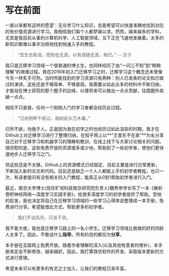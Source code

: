 # 写在前面

一直以来都有这样的愿望：无论学习什么知识，总是希望可以快速准确地找到对应的有价值资源进行学习。我相信我们每个人都梦寐以求。然而，越来越多的学科，尤其是我目前从事的计算机科学、人工智能领域，当下正在飞速地发展着。太多的新知识都难以事半功倍地找到快速入手的教程。

> “吾生也有涯，而知也无涯。以有涯随无涯，殆已。” -- 庄子

我只是迁移学习领域一个很普通的博士生，也同样经历了由“一问三不知”到“稍稍理解”的艰难过程。我在2016年初入门迁移学习之时，迁移学习这个概念还未曾像今天一样炙手可热。当时所能找到的学习资源只有两种：别人已发表的论文和已做过的演讲。这些还是不够简单、不够直观。我需要从如此众多的材料中不断归纳，才能站在博士研究的那个圈子的边缘，以便将来可以做出一点点贡献，往圆圈外突破一点点。

相信不只是我，任何一个刚刚入门的学习者都会经历此过程。

> “沉舟侧畔千帆过，病树前头万木春。”

已所不欲，勿施于人。正是因为我在初学之时也经历过如此沮丧的时期，我才在Github上对迁移学习进行了整理归纳，在知乎网上以**“王晋东不在家”**为名分享自己对于迁移学习和机器学习的理解和教训、在线上线下与大家讨论相关的问题。很欣慰的是，这些免费开放的资源或多或少地，帮助到了一些初学者，使他们更快速地步入迁移学习之门。

但这些还是不太够。Github上的资源模式已经固定，目前主要是进行日常更新，不断加入新的论文和代码。目前还是缺乏一个人人都能上手的初学者教程。也只一次，有读者提问有没有相关的入门教程，能真正从0到1帮助初学者进行入门。

最近，南京大学博士\(现任旷视科技南京研究院负责人\)魏秀参学长写了一本《解析卷积神经网络—深度学习实践手册》，给很多深度学习的初学者提供了帮助。受他的启发，我也决定将自己在迁移学习领域的一些学习心得体会整理成一本手册，免费进行分享。希望能借此方式，帮助更多的初学者。

> 我们不谈风月，只谈干货。

我不是大佬，我也是迁移学习路上的一名小学生。迁移学习领域比我做的好的同龄人太多了。因此，不敢谈什么**指导**。所有的目的都仅为**分享**。

本手册在互联网上免费开放。随着作者理解的深入\(以及其他有意者的增补\)，本手册肯定会不断修改、越来越好。因此，我打算效仿软件的开发、采取版本更新的方式进行管理。

希望未来可以有更多的有志之士加入，让我们的教程日渐丰富。

